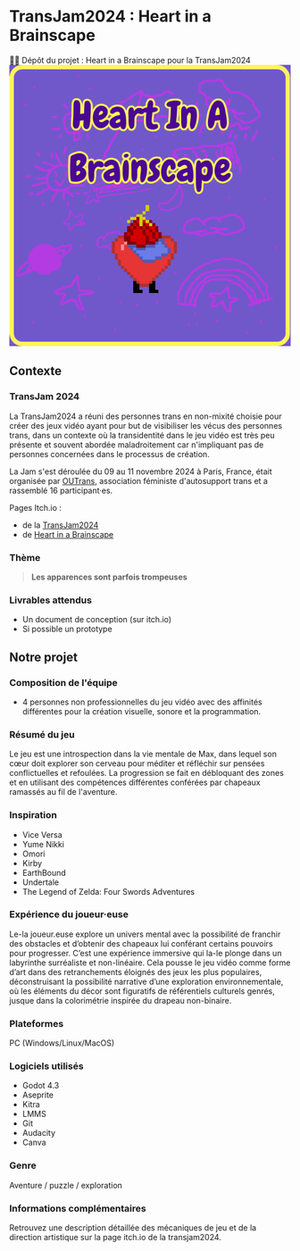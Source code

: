 # TransJam2024 : Heart in a Brainscape
🏳️‍⚧️ Dépôt du projet : Heart in a Brainscape pour la TransJam2024
![image de couverture](Heart_In_A_Headscape.png)
## Contexte
### TransJam 2024
La TransJam2024 a réuni des personnes trans en non-mixité choisie pour créer des jeux vidéo ayant pour but de visibiliser les vécus des personnes trans, dans un contexte où la transidentité dans le jeu vidéo est très peu présente et souvent abordée maladroitement car n'impliquant pas de personnes concernées dans le processus de création.

La Jam s'est déroulée du 09 au 11 novembre 2024 à Paris, France, était organisée par [OUTrans](https://www.outrans.org/), association féministe d'autosupport trans et a rassemblé 16 participant·es.

Pages Itch.io : 
- de la [TransJam2024](https://itch.io/jam/transjam-2024)
- de [Heart in a Brainscape](https://itch.io/jam/transjam-2024/rate/3101495)
  
### Thème
> **Les apparences sont parfois trompeuses**
### Livrables attendus
- Un document de conception (sur itch.io)
- Si possible un prototype

## Notre projet
### Composition de l'équipe
- 4 personnes non professionnelles du jeu vidéo avec des affinités différentes pour la création visuelle, sonore et la programmation.

### Résumé du jeu
Le jeu est une introspection dans la vie mentale de Max, dans lequel son cœur doit explorer son cerveau pour méditer et réfléchir sur pensées conflictuelles et refoulées. La progression se fait en débloquant des zones et en utilisant des compétences différentes conférées par chapeaux ramassés au fil de l'aventure.
### Inspiration
- Vice Versa
- Yume Nikki
- Omori
- Kirby
- EarthBound
- Undertale
- The Legend of Zelda: Four Swords Adventures

### Expérience du joueur·euse
Le-la joueur.euse explore un univers mental avec la possibilité de franchir des obstacles et d’obtenir des chapeaux lui conférant certains pouvoirs pour progresser. 
C’est une expérience immersive qui la-le plonge dans un labyrinthe surréaliste et non-linéaire. Cela pousse le jeu vidéo comme forme d’art dans des retranchements éloignés des jeux les plus populaires, déconstruisant la possibilité narrative d’une exploration environnementale, où les éléments du décor sont figuratifs de référentiels culturels genrés, jusque dans la colorimétrie inspirée du drapeau non-binaire.

### Plateformes
PC (Windows/Linux/MacOS)
	
### Logiciels utilisés
- Godot 4.3
- Aseprite
- Kitra
- LMMS
- Git
- Audacity
- Canva

### Genre
Aventure / puzzle / exploration 

### Informations complémentaires
Retrouvez une description détaillée des mécaniques de jeu et de la direction artistique sur la page itch.io de la transjam2024.
